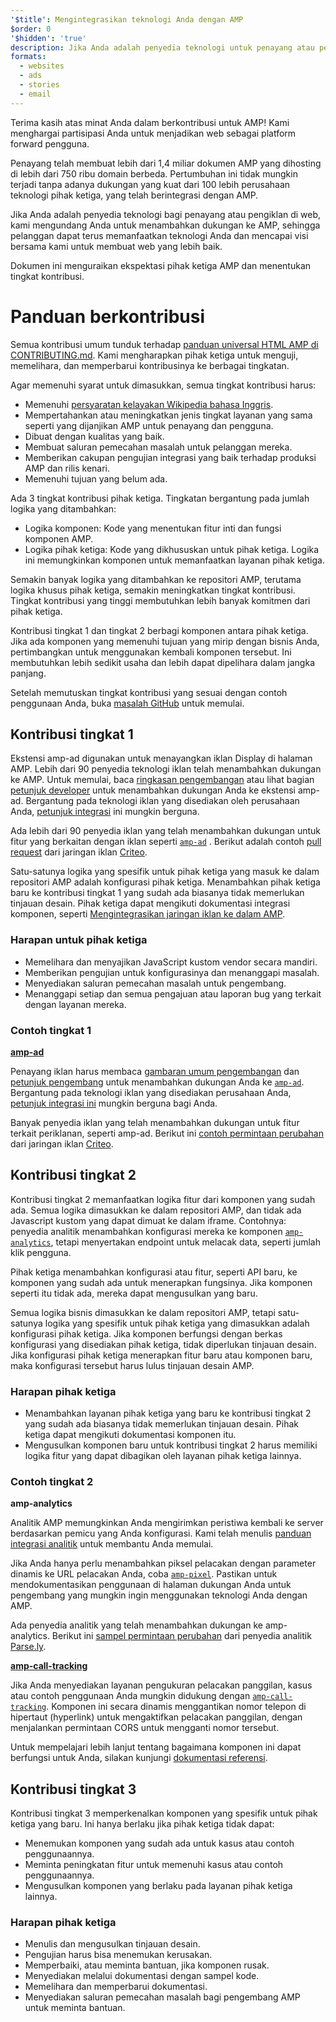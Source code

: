 ```yaml
---
'$title': Mengintegrasikan teknologi Anda dengan AMP
$order: 0
'$hidden': 'true'
description: Jika Anda adalah penyedia teknologi untuk penayang atau pengiklan di web, kami mengundang Anda untuk menambahkan dukungan ke AMP sehingga pelanggan Anda dapat terus memanfaatkan teknologi Anda dan ....
formats:
  - websites
  - ads
  - stories
  - email
---
```


Terima kasih atas minat Anda dalam berkontribusi untuk AMP! Kami menghargai partisipasi Anda untuk menjadikan web sebagai platform forward pengguna.

Penayang telah membuat lebih dari 1,4 miliar dokumen AMP yang dihosting di lebih dari 750 ribu domain berbeda. Pertumbuhan ini tidak mungkin terjadi tanpa adanya dukungan yang kuat dari 100 lebih perusahaan teknologi pihak ketiga, yang telah berintegrasi dengan AMP.

Jika Anda adalah penyedia teknologi bagi penayang atau pengiklan di web, kami mengundang Anda untuk menambahkan dukungan ke AMP, sehingga pelanggan dapat terus memanfaatkan teknologi Anda dan mencapai visi bersama kami untuk membuat web yang lebih baik.

Dokumen ini menguraikan ekspektasi pihak ketiga AMP dan menentukan tingkat kontribusi.

# Panduan berkontribusi

Semua kontribusi umum tunduk terhadap [panduan universal HTML AMP di CONTRIBUTING.md](https://github.com/ampproject/amphtml/blob/main/CONTRIBUTING.md). Kami mengharapkan pihak ketiga untuk menguji, memelihara, dan memperbarui kontribusinya ke berbagai tingkatan.

Agar memenuhi syarat untuk dimasukkan, semua tingkat kontribusi harus:

- Memenuhi [persyaratan kelayakan Wikipedia bahasa Inggris](https://en.wikipedia.org/wiki/Wikipedia:Notability).
- Mempertahankan atau meningkatkan jenis tingkat layanan yang sama seperti yang dijanjikan AMP untuk penayang dan pengguna.
- Dibuat dengan kualitas yang baik.
- Membuat saluran pemecahan masalah untuk pelanggan mereka.
- Memberikan cakupan pengujian integrasi yang baik terhadap produksi AMP dan rilis kenari.
- Memenuhi tujuan yang belum ada.

Ada 3 tingkat kontribusi pihak ketiga. Tingkatan bergantung pada jumlah logika yang ditambahkan:

- Logika komponen: Kode yang menentukan fitur inti dan fungsi komponen AMP.
- Logika pihak ketiga: Kode yang dikhususkan untuk pihak ketiga. Logika ini memungkinkan komponen untuk memanfaatkan layanan pihak ketiga.

Semakin banyak logika yang ditambahkan ke repositori AMP, terutama logika khusus pihak ketiga, semakin meningkatkan tingkat kontribusi. Tingkat kontribusi yang tinggi membutuhkan lebih banyak komitmen dari pihak ketiga.

Kontribusi tingkat 1 dan tingkat 2 berbagi komponen antara pihak ketiga. Jika ada komponen yang memenuhi tujuan yang mirip dengan bisnis Anda, pertimbangkan untuk menggunakan kembali komponen tersebut. Ini membutuhkan lebih sedikit usaha dan lebih dapat dipelihara dalam jangka panjang.

Setelah memutuskan tingkat kontribusi yang sesuai dengan contoh penggunaan Anda, buka [masalah GitHub](https://github.com/ampproject/amphtml/issues/new) untuk memulai.

## Kontribusi tingkat 1

Ekstensi amp-ad digunakan untuk menayangkan iklan Display di halaman AMP. Lebih dari 90 penyedia teknologi iklan telah menambahkan dukungan ke AMP. Untuk memulai, baca [ringkasan pengembangan](https://github.com/ampproject/amphtml/tree/master/ads#overview) atau lihat bagian [petunjuk developer](https://github.com/ampproject/amphtml/tree/master/ads#developer-guidelines-for-a-pull-request) untuk menambahkan dukungan Anda ke ekstensi amp-ad. Bergantung pada teknologi iklan yang disediakan oleh perusahaan Anda, [petunjuk integrasi](ad-integration-guide.md) ini mungkin berguna.

Ada lebih dari 90 penyedia iklan yang telah menambahkan dukungan untuk fitur yang berkaitan dengan iklan seperti [`amp-ad`](../../../components/reference/amp-ad.md) . Berikut adalah contoh [pull request](https://github.com/ampproject/amphtml/pull/2299) dari jaringan iklan [Criteo](https://github.com/ampproject/amphtml/blob/main/ads/criteo.md).

Satu-satunya logika yang spesifik untuk pihak ketiga yang masuk ke dalam repositori AMP adalah konfigurasi pihak ketiga. Menambahkan pihak ketiga baru ke kontribusi tingkat 1 yang sudah ada biasanya tidak memerlukan tinjauan desain. Pihak ketiga dapat mengikuti dokumentasi integrasi komponen, seperti [Mengintegrasikan jaringan iklan ke dalam AMP](https://github.com/ampproject/amphtml/blob/main/ads/README.md).

### Harapan untuk pihak ketiga

- Memelihara dan menyajikan JavaScript kustom vendor secara mandiri.
- Memberikan pengujian untuk konfigurasinya dan menanggapi masalah.
- Menyediakan saluran pemecahan masalah untuk pengembang.
- Menanggapi setiap dan semua pengajuan atau laporan bug yang terkait dengan layanan mereka.

### Contoh tingkat 1

[**amp-ad**](../../../components/reference/amp-ad.md)

Penayang iklan harus membaca [gambaran umum pengembangan](https://github.com/ampproject/amphtml/tree/master/ads#overview) dan [petunjuk pengembang](https://github.com/ampproject/amphtml/tree/master/ads#developer-guidelines-for-a-pull-request) untuk menambahkan dukungan Anda ke [`amp-ad`](../../../components/reference/amp-ad.md). Bergantung pada teknologi iklan yang disediakan perusahaan Anda, [petunjuk integrasi ini](/content/amp-dev/documentation/guides-and-tutorials/contribute/vendor-contributions/ad-integration-guide.md?format=ads) mungkin berguna bagi Anda.

Banyak penyedia iklan yang telah menambahkan dukungan untuk fitur terkait periklanan, seperti amp-ad. Berikut ini [contoh permintaan perubahan](https://github.com/ampproject/amphtml/pull/2299) dari jaringan iklan [Criteo](https://github.com/ampproject/amphtml/blob/main/ads/criteo.md).

## Kontribusi tingkat 2

Kontribusi tingkat 2 memanfaatkan logika fitur dari komponen yang sudah ada. Semua logika dimasukkan ke dalam repositori AMP, dan tidak ada Javascript kustom yang dapat dimuat ke dalam iframe. Contohnya: penyedia analitik menambahkan konfigurasi mereka ke komponen [`amp-analytics`](../../../components/reference/amp-analytics.md), tetapi menyertakan endpoint untuk melacak data, seperti jumlah klik pengguna.

Pihak ketiga menambahkan konfigurasi atau fitur, seperti API baru, ke komponen yang sudah ada untuk menerapkan fungsinya. Jika komponen seperti itu tidak ada, mereka dapat mengusulkan yang baru.

Semua logika bisnis dimasukkan ke dalam repositori AMP, tetapi satu-satunya logika yang spesifik untuk pihak ketiga yang dimasukkan adalah konfigurasi pihak ketiga. Jika komponen berfungsi dengan berkas konfigurasi yang disediakan pihak ketiga, tidak diperlukan tinjauan desain. Jika konfigurasi pihak ketiga menerapkan fitur baru atau komponen baru, maka konfigurasi tersebut harus lulus tinjauan desain AMP.

### Harapan pihak ketiga

- Menambahkan layanan pihak ketiga yang baru ke kontribusi tingkat 2 yang sudah ada biasanya tidak memerlukan tinjauan desain. Pihak ketiga dapat mengikuti dokumentasi komponen itu.
- Mengusulkan komponen baru untuk kontribusi tingkat 2 harus memiliki logika fitur yang dapat dibagikan oleh layanan pihak ketiga lainnya.

### Contoh tingkat 2

[**<a>amp-analytics</a>**](../../../components/reference/amp-analytics.md)

Analitik AMP memungkinkan Anda mengirimkan peristiwa kembali ke server berdasarkan pemicu yang Anda konfigurasi. Kami telah menulis [panduan integrasi analitik](../../optimize-measure/configure-analytics/index.md) untuk membantu Anda memulai.

Jika Anda hanya perlu menambahkan piksel pelacakan dengan parameter dinamis ke URL pelacakan Anda, coba [`amp-pixel`](../../../components/reference/amp-pixel.md). Pastikan untuk mendokumentasikan penggunaan di halaman dukungan Anda untuk pengembang yang mungkin ingin menggunakan teknologi Anda dengan AMP.

Ada penyedia analitik yang telah menambahkan dukungan ke amp-analytics. Berikut ini [sampel permintaan perubahan](https://github.com/ampproject/amphtml/pull/1595) dari penyedia analitik [Parse.ly](https://www.parsely.com/help/integration/google-amp/).

[**amp-call-tracking**](../../../components/reference/amp-call-tracking.md)

Jika Anda menyediakan layanan pengukuran pelacakan panggilan, kasus atau contoh penggunaan Anda mungkin didukung dengan [`amp-call-tracking`](../../../components/reference/amp-call-tracking.md). Komponen ini secara dinamis menggantikan nomor telepon di hipertaut (hyperlink) untuk mengaktifkan pelacakan panggilan, dengan menjalankan permintaan CORS untuk mengganti nomor tersebut.

Untuk mempelajari lebih lanjut tentang bagaimana komponen ini dapat berfungsi untuk Anda, silakan kunjungi [dokumentasi referensi](../../../components/reference/amp-call-tracking.md).

## Kontribusi tingkat 3

Kontribusi tingkat 3 memperkenalkan komponen yang spesifik untuk pihak ketiga yang baru. Ini hanya berlaku jika pihak ketiga tidak dapat:

- Menemukan komponen yang sudah ada untuk kasus atau contoh penggunaannya.
- Meminta peningkatan fitur untuk memenuhi kasus atau contoh penggunaannya.
- Mengusulkan komponen yang berlaku pada layanan pihak ketiga lainnya.

### Harapan pihak ketiga

- Menulis dan mengusulkan tinjauan desain.
- Pengujian harus bisa menemukan kerusakan.
- Memperbaiki, atau meminta bantuan, jika komponen rusak.
- Menyediakan melalui dokumentasi dengan sampel kode.
- Memelihara dan memperbarui dokumentasi.
- Menyediakan saluran pemecahan masalah bagi pengembang AMP untuk meminta bantuan.

